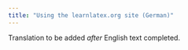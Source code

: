 ```yaml
---
title: "Using the learnlatex.org site (German)"
---
```

Translation to be added _after_ English text completed.
